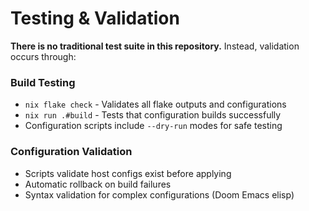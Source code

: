 # Testing & Validation

**There is no traditional test suite in this repository.** Instead, validation occurs through:

### Build Testing
- `nix flake check` - Validates all flake outputs and configurations
- `nix run .#build` - Tests that configuration builds successfully
- Configuration scripts include `--dry-run` modes for safe testing

### Configuration Validation
- Scripts validate host configs exist before applying
- Automatic rollback on build failures
- Syntax validation for complex configurations (Doom Emacs elisp)
